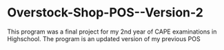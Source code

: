 # Overstock-Shop-POS--Version-2
This program was a final project for my 2nd year of CAPE examinations in Highschool. The program is an updated version of my previous POS
